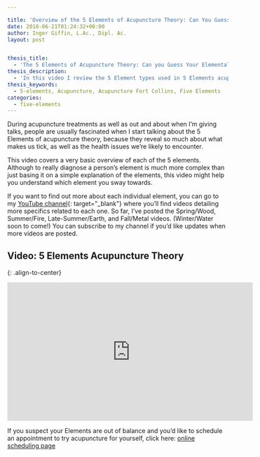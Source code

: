 ```yaml
---

title: 'Overview of the 5 Elements of Acupuncture Theory: Can You Guess Your Elemental Type?'
date: 2018-06-21T01:24:32+00:00
author: Inger Giffin, L.Ac., Dipl. Ac.
layout: post


thesis_title:
  - 'The 5 Elements of Acupuncture Theory: Can you Guess Your Elemental Type?'
thesis_description:
  - 'In this video I review the 5 Element types used in 5 Elements acupuncture, and by the end you might have some guesses for what type you might be! '
thesis_keywords:
  - 5-elements, Acupuncture, Acupuncture Fort Collins, Five Elements
categories:
  - five-elements
---
```


During acupuncture treatments as well as out and about when I’m giving talks, people are usually fascinated when I start talking about the 5 Elements of acupuncture theory, because they reveal so much about what makes us tick, as well as the health issues we’re likely to encounter.

This video covers a very basic overview of each of the 5 elements. Although to really diagnose a person’s element is much more complex than just basing it on a simple explanation of the elements, this video might help you understand which element you sway towards.

If you want to find out more about each individual element, you can go to my [YouTube channel](https://www.youtube.com/channel/UCvh0Z-0SVq60rqRQ1qMmkkA "Wisdom Ways Acupuncture YouTube channel"){: target="_blank"} where you’ll find videos detailing more specifics related to each one. So far, I’ve posted the Spring/Wood, Summer/Fire, Late-Summer/Earth, and Fall/Metal videos. (Winter/Water soon to come!) You can subscribe to my channel if you’d like updates when more videos are posted.

## Video: 5 Elements Acupuncture Theory
{: .align-to-center}

<div class="cms-embed" data-cms-embed="PGlmcmFtZSB3aWR0aD0iNTYwIiBoZWlnaHQ9IjMxNSIgc3JjPSJodHRwczovL3d3dy55b3V0dWJlLmNvbS9lbWJlZC9SZDRyaGYzM2p0ayIgZnJhbWVib3JkZXI9IjAiIGFsbG93PSJhdXRvcGxheTsgZW5jcnlwdGVkLW1lZGlhIiBhbGxvd2Z1bGxzY3JlZW4+PC9pZnJhbWU+"><iframe width="560" height="315" src="https://www.youtube.com/embed/Rd4rhf33jtk" frameborder="0" allow="autoplay; encrypted-media" allowfullscreen=""></iframe></div>

If you suspect your Elements are out of balance and you’d like to schedule an appointment to try acupuncture for yourself, click here: [online scheduling page](http://www.wisdomwaysacupuncture.com/acupuncture-appointment-scheduling/ "Online Acupuncture Scheduling")